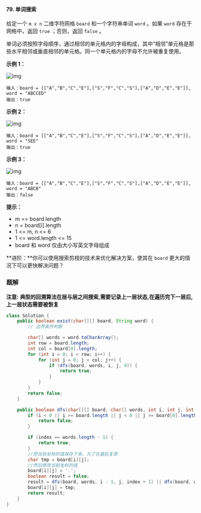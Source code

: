 #### 79. 单词搜索

给定一个 `m x n` 二维字符网格 `board` 和一个字符串单词 `word` 。如果 `word` 存在于网格中，返回 `true` ；否则，返回 `false` 。

单词必须按照字母顺序，通过相邻的单元格内的字母构成，其中“相邻”单元格是那些水平相邻或垂直相邻的单元格。同一个单元格内的字母不允许被重复使用。

**示例 1：**

![img](http://gitlab.wsh-study.com/xp-study/LeeteCode/blob/master/回溯算法/images/单词搜索/1.jpg)

```shell
输入：board = [["A","B","C","E"],["S","F","C","S"],["A","D","E","E"]], word = "ABCCED"
输出：true
```

**示例 2：**

![img](http://gitlab.wsh-study.com/xp-study/LeeteCode/blob/master/回溯算法/images/单词搜索/2.jpg)

```shell
输入：board = [["A","B","C","E"],["S","F","C","S"],["A","D","E","E"]], word = "SEE"
输出：true
```

**示例 3：**

![img](http://gitlab.wsh-study.com/xp-study/LeeteCode/blob/master/回溯算法/images/单词搜索/3.jpg)

```shell
输入：board = [["A","B","C","E"],["S","F","C","S"],["A","D","E","E"]], word = "ABCB"
输出：false
```

**提示：**

* m == board.length
* n = board[i].length
* 1 <= m, n <= 6
* 1 <= word.length <= 15
* board 和 word 仅由大小写英文字母组成

**进阶：**你可以使用搜索剪枝的技术来优化解决方案，使其在 `board` 更大的情况下可以更快解决问题？

### 题解

**注意:** **典型的回溯算法在层与层之间搜索,需要记录上一层状态,在遍历完下一层后,上一层状态需要被恢复**

```java
class Solution {
    public boolean exist(char[][] board, String word) {
        // 边界条件判断

        char[] words = word.toCharArray();
        int row = board.length;
        int col = board[0].length;
        for (int i = 0; i < row; i++) {
            for (int j = 0; j < col; j++) {
                if (dfs(board, words, i, j, 0)) {
                    return true;
                }
            }
        }
        return false;
    }

    public boolean dfs(char[][] board, char[] words, int i, int j, int index) {
        if (i < 0 || i >= board.length || j < 0 || j >= board[0].length || board[i][j] != words[index]) {
            return false;
        }

        if (index == words.length - 1) {
            return true;
        }
        //把当前坐标的值保存下来，为了在最后复原
        char tmp = board[i][j];
        //然后修改当前坐标的值
        board[i][j] = '.';
        boolean result = false;
        result = dfs(board, words, i - 1, j, index + 1) || dfs(board, words, i + 1, j, index + 1) || dfs(board, words, i, j - 1, index + 1) || dfs(board, words, i, j + 1, index + 1);
        board[i][j] = tmp;
        return result;
    }
}
```


